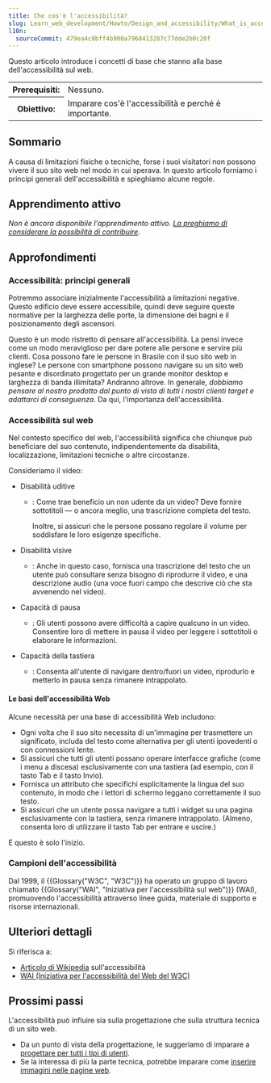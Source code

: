 ```yaml
---
title: Che cos'è l'accessibilità?
slug: Learn_web_development/Howto/Design_and_accessibility/What_is_accessibility
l10n:
  sourceCommit: 479ea4c8bff4b900a7968413287c77dde2b0c20f
---
```


Questo articolo introduce i concetti di base che stanno alla base dell'accessibilità sul web.

<table class="standard-table">
  <tbody>
    <tr>
      <th scope="row">Prerequisiti:</th>
      <td>Nessuno.</td>
    </tr>
    <tr>
      <th scope="row">Obiettivo:</th>
      <td>Imparare cos'è l'accessibilità e perché è importante.</td>
    </tr>
  </tbody>
</table>

## Sommario

A causa di limitazioni fisiche o tecniche, forse i suoi visitatori non possono vivere il suo sito web nel modo in cui sperava. In questo articolo forniamo i principi generali dell'accessibilità e spieghiamo alcune regole.

## Apprendimento attivo

_Non è ancora disponibile l'apprendimento attivo. [La preghiamo di considerare la possibilità di contribuire](/it/docs/MDN/Community/Getting_started)._

## Approfondimenti

### Accessibilità: principi generali

Potremmo associare inizialmente l'accessibilità a limitazioni negative. Questo edificio deve essere accessibile, quindi deve seguire queste normative per la larghezza delle porte, la dimensione dei bagni e il posizionamento degli ascensori.

Questo è un modo ristretto di pensare all'accessibilità. La pensi invece come un modo meraviglioso per dare potere alle persone e servire più clienti. Cosa possono fare le persone in Brasile con il suo sito web in inglese? Le persone con smartphone possono navigare su un sito web pesante e disordinato progettato per un grande monitor desktop e larghezza di banda illimitata? Andranno altrove. In generale, _dobbiamo pensare al nostro prodotto dal punto di vista di tutti i nostri clienti target e adattarci di conseguenza_. Da qui, l'importanza dell'accessibilità.

### Accessibilità sul web

Nel contesto specifico del web, l'accessibilità significa che chiunque può beneficiare del suo contenuto, indipendentemente da disabilità, localizzazione, limitazioni tecniche o altre circostanze.

Consideriamo il video:

- Disabilità uditive

  - : Come trae beneficio un non udente da un video? Deve fornire sottotitoli — o ancora meglio, una trascrizione completa del testo.

    Inoltre, si assicuri che le persone possano regolare il volume per soddisfare le loro esigenze specifiche.

- Disabilità visive
  - : Anche in questo caso, fornisca una trascrizione del testo che un utente può consultare senza bisogno di riprodurre il video, e una descrizione audio (una voce fuori campo che descrive ciò che sta avvenendo nel video).
- Capacità di pausa
  - : Gli utenti possono avere difficoltà a capire qualcuno in un video. Consentire loro di mettere in pausa il video per leggere i sottotitoli o elaborare le informazioni.
- Capacità della tastiera
  - : Consenta all'utente di navigare dentro/fuori un video, riprodurlo e metterlo in pausa senza rimanere intrappolato.

#### Le basi dell'accessibilità Web

Alcune necessità per una base di accessibilità Web includono:

- Ogni volta che il suo sito necessita di un'immagine per trasmettere un significato, includa del testo come alternativa per gli utenti ipovedenti o con connessioni lente.
- Si assicuri che tutti gli utenti possano operare interfacce grafiche (come i menu a discesa) esclusivamente con una tastiera (ad esempio, con il tasto Tab e il tasto Invio).
- Fornisca un attributo che specifichi esplicitamente la lingua del suo contenuto, in modo che i lettori di schermo leggano correttamente il suo testo.
- Si assicuri che un utente possa navigare a tutti i widget su una pagina esclusivamente con la tastiera, senza rimanere intrappolato. (Almeno, consenta loro di utilizzare il tasto Tab per entrare e uscire.)

E questo è solo l'inizio.

### Campioni dell'accessibilità

Dal 1999, il {{Glossary("W3C", "W3C")}} ha operato un gruppo di lavoro chiamato {{Glossary("WAI", "Iniziativa per l'accessibilità sul web")}} (WAI), promuovendo l'accessibilità attraverso linee guida, materiale di supporto e risorse internazionali.

## Ulteriori dettagli

Si riferisca a:

- [Articolo di Wikipedia](https://en.wikipedia.org/wiki/Accessibility) sull'accessibilità
- [WAI (Iniziativa per l'accessibilità del Web del W3C)](https://www.w3.org/WAI/)

## Prossimi passi

L'accessibilità può influire sia sulla progettazione che sulla struttura tecnica di un sito web.

- Da un punto di vista della progettazione, le suggeriamo di imparare a [progettare per tutti i tipi di utenti](/it/docs/Learn_web_development/Howto/Design_and_accessibility/Design_for_all_types_of_users).
- Se la interessa di più la parte tecnica, potrebbe imparare come [inserire immagini nelle pagine web](/it/docs/Learn_web_development/Core/Structuring_content/HTML_images).
